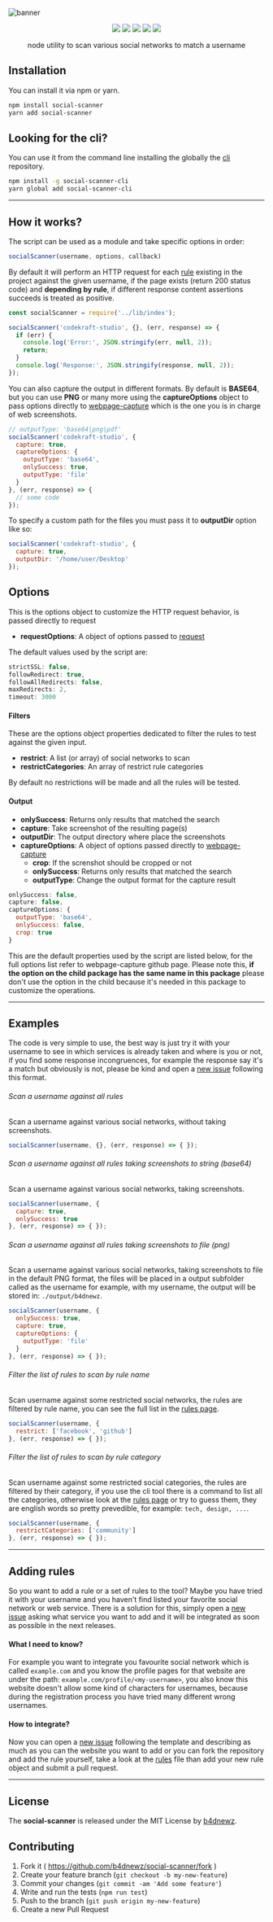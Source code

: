 ![banner](./banner.jpg)

<p align="center">
  <a href="https://npmjs.org/package/social-scanner"><img src="https://badge.fury.io/js/social-scanner.svg"></a>
  <a href="https://travis-ci.org/b4dnewz/social-scanner"><img src="https://travis-ci.org/b4dnewz/social-scanner.svg?branch=master"></a>
  <a href="https://david-dm.org/b4dnewz/social-scanner"><img src="https://david-dm.org/b4dnewz/social-scanner.svg?theme=shields.io"></a>
  <a href="https://coveralls.io/r/b4dnewz/social-scanner"><img src="https://coveralls.io/repos/b4dnewz/social-scanner/badge.svg"></a>
  <a href="https://snyk.io/test/github/b4dnewz/social-scanner"><img src="https://snyk.io/test/github/b4dnewz/social-scanner/badge.svg"></a>
</p>

<p align="center">node utility to scan various social networks to match a username</p>

## Installation
You can install it via npm or yarn.
```bash
npm install social-scanner
yarn add social-scanner
```

## Looking for the cli?
You can use it from the command line installing the globally the [cli](https://github.com/b4dnewz/social-scanner-cli) repository.
```bash
npm install -g social-scanner-cli
yarn global add social-scanner-cli
```

---

## How it works?
The script can be used as a module and take specific options in order:
```javascript
socialScanner(username, options, callback)
```
By default it will perform an HTTP request for each [rule](./lib/rules.js) existing in the project against the given username, if the page exists (return 200 status code) and __depending by rule__, if different response content assertions succeeds is treated as positive.
```javascript
const socialScanner = require('../lib/index');

socialScanner('codekraft-studio', {}, (err, response) => {
  if (err) {
    console.log('Error:', JSON.stringify(err, null, 2));
    return;
  }
  console.log('Response:', JSON.stringify(response, null, 2));
});
```
You can also capture the output in different formats. By default is __BASE64__, but you can use __PNG__ or many more using the __captureOptions__ object to pass options directly to [webpage-capture](https://github.com/b4dnewz/webpage-capture) which is the one you is in charge of web screenshots.
```javascript
// outputType: 'base64|png|pdf'
socialScanner('codekraft-studio', {
  capture: true,
  captureOptions: {
    outputType: 'base64',
    onlySuccess: true,
    outputType: 'file'
  }
}, (err, response) => {
  // some code
});
```
To specify a custom path for the files you must pass it to __outputDir__ option like so:
```javascript
socialScanner('codekraft-studio', {
  capture: true,
  outputDir: '/home/user/Desktop'
});
```


## Options
This is the options object to customize the HTTP request behavior, is passed directly to request
* __requestOptions__: A object of options passed to [request](https://github.com/request/request)

The default values used by the script are:
```js
strictSSL: false,
followRedirect: true,
followAllRedirects: false,
maxRedirects: 2,
timeout: 3000
```

#### Filters
These are the options object properties dedicated to filter the rules to test against the given input.
* __restrict__: A list (or array) of social networks to scan
* __restrictCategories__: An array of restrict rule categories

By default no restrictions will be made and all the rules will be tested.

#### Output
* __onlySuccess__: Returns only results that matched the search
* __capture__: Take screenshot of the resulting page(s)
* __outputDir__: The output directory where place the screenshots
* __captureOptions__: A object of options passed directly to [webpage-capture](https://github.com/b4dnewz/webpage-capture)
  * __crop__: If the screnshot should be cropped or not
  * __onlySuccess__: Returns only results that matched the search
  * __outputType__: Change the output format for the capture result


```js
onlySuccess: false,
capture: false,
captureOptions: {
  outputType: 'base64',
  onlySuccess: false,
  crop: true
}
```
This are the default properties used by the script are listed below, for the full options list refer to webpage-capture github page. Please note this, __if the option on the child package has the same name in this package__ please don't use the option in the child because it's needed in this package to customize the operations.

---

## Examples
The code is very simple to use, the best way is just try it with your username to see in which services is already taken and where is you or not, if you find some response incongruences, for example the response say it's a match but obviously is not, please be kind and open a [new issue](https://github.com/b4dnewz/social-scanner/issues/new?title=Rule+request&labels=enhancement&template=new_rule.md) following this format.

###### Scan a username against all rules
Scan a username against various social networks, without taking screenshots.
```javascript
socialScanner(username, {}, (err, response) => { });
```

###### Scan a username against all rules taking screenshots to string (base64)
Scan a username against various social networks, taking screenshots.
```javascript
socialScanner(username, {
  capture: true,
  onlySuccess: true
}, (err, response) => { });
```

###### Scan a username against all rules taking screenshots to file (png)
Scan a username against various social networks, taking screenshots to file in the default PNG format, the files will be placed in a output subfolder called as the username for example, with my username, the output will be stored in: `./output/b4dnewz`.
```javascript
socialScanner(username, {
  onlySuccess: true,
  capture: true,
  captureOptions: {
    outputType: 'file'
  }
}, (err, response) => { });
```

###### Filter the list of rules to scan by rule name
Scan username against some restricted social networks, the rules are filtered by rule name, you can see the full list in the [rules page](./lib/rules.js).
```javascript
socialScanner(username, {
  restrict: ['facebook', 'github']
}, (err, response) => { });
```

###### Filter the list of rules to scan by rule category
Scan username against some restricted social categories, the rules are filtered by their category, if you use the cli tool there is a command to list all the categories, otherwise look at the [rules page](./lib/rules.js) or try to guess them, they are english words so pretty prevedible, for example: `tech, design, ...`.
```javascript
socialScanner(username, {
  restrictCategories: ['community']
}, (err, response) => { });
```

---

## Adding rules
So you want to add a rule or a set of rules to the tool? Maybe you have tried it with your username and you haven't find listed your favorite social network or web service. There is a solution for this, simply open a [new issue](https://github.com/b4dnewz/social-scanner/issues/new?title=Rule+request&labels=enhancement&template=new_rule.md) asking what service you want to add and it will be integrated as soon as possible in the next releases.

#### What I need to know?
For example you want to integrate you favourite social network which is called `example.com` and you know the profile pages for that website are under the path: `example.com/profile/<my-username>`, you also know this website doesn't allow some kind of characters for usernames, because during the registration process you have tried many different wrong usernames.

#### How to integrate?
Now you can open a [new issue](https://github.com/b4dnewz/social-scanner/issues/new?title=Rule+request&labels=enhancement&template=new_rule.md) following the template and describing as much as you can the website you want to add or you can fork the repository and add the rule yourself, take a look at the [rules](https://github.com/b4dnewz/social-scanner/blob/master/lib/rules.js) file than add your new rule object and submit a pull request.

---

## License
The __social-scanner__ is released under the MIT License by [b4dnewz](https://b4dnewz.github.io/).

## Contributing

1. Fork it ( https://github.com/b4dnewz/social-scanner/fork )
2. Create your feature branch (`git checkout -b my-new-feature`)
3. Commit your changes (`git commit -am 'Add some feature'`)
3. Write and run the tests (`npm run test`)
4. Push to the branch (`git push origin my-new-feature`)
5. Create a new Pull Request

